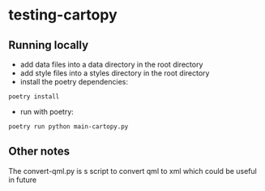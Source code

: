 # testing-cartopy

## Running locally
- add data files into a data directory in the root directory 
- add style files into a styles directory in the root directory
- install the poetry dependencies:
```
poetry install
```
- run with poetry:
```
poetry run python main-cartopy.py
```

## Other notes

The convert-qml.py is s script to convert qml to xml which could be useful in future

